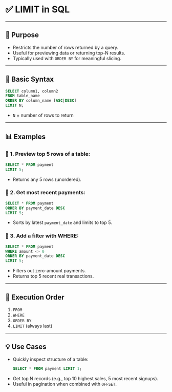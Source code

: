 # ✅ LIMIT in SQL

---

## 🔹 Purpose

- Restricts the number of rows returned by a query.
- Useful for previewing data or returning top-N results.
- Typically used with `ORDER BY` for meaningful slicing.

---

## 📌 Basic Syntax

```sql
SELECT column1, column2
FROM table_name
ORDER BY column_name [ASC|DESC]
LIMIT N;
```
- `N` = number of rows to return

---

## 📊 Examples

### 🔸 1. Preview top 5 rows of a table:

```sql
SELECT * FROM payment
LIMIT 5;
```
- Returns any 5 rows (unordered).

### 🔸 2. Get most recent payments:

```sql
SELECT * FROM payment
ORDER BY payment_date DESC
LIMIT 5;
```
- Sorts by latest `payment_date` and limits to top 5.

### 🔸 3. Add a filter with WHERE:

```sql
SELECT * FROM payment
WHERE amount <> 0
ORDER BY payment_date DESC
LIMIT 5;
```
- Filters out zero-amount payments.
- Returns top 5 recent real transactions.

---

## 🧠 Execution Order

1. `FROM`
2. `WHERE`
3. `ORDER BY`
4. `LIMIT` (always last)

---

## 💡 Use Cases

- Quickly inspect structure of a table:
  ```sql
  SELECT * FROM payment LIMIT 1;
  ```
- Get top N records (e.g., top 10 highest sales, 5 most recent signups).
- Useful in pagination when combined with `OFFSET`.